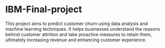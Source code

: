 # IBM-Final-project
This project aims to predict customer churn using data analysis and machine learning techniques. It helps businesses understand the reasons behind customer attrition and take proactive measures to retain them, ultimately increasing revenue and enhancing customer experience.
